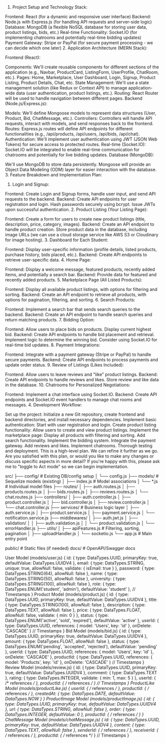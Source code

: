 1. Project Setup and Technology Stack:

Frontend: React (for a dynamic and responsive user interface)
Backend: Node.js with Express.js (for handling API requests and server-side logic)
Database: MongoDB (a flexible NoSQL database for storing user data, product listings, bids, etc.)
Real-time Functionality: Socket.IO (for implementing chatrooms and potentially real-time bidding updates)
Payment Gateway: Stripe or PayPal (for secure payment processing - we can decide which one later)
2. Application Architecture (MERN Stack):



Frontend (React):

Components: We'll create reusable components for different sections of the application (e.g., Navbar, ProductCard, ListingForm, UserProfile, ChatRoom, etc.).
Pages: Home, Marketplace, User Dashboard, Login, Signup, Product Listing, Product Details, Chat, etc.
State Management: We'll use a state management solution (like Redux or Context API) to manage application-wide data (user authentication, product listings, etc.).
Routing: React Router will be used to handle navigation between different pages.
Backend (Node.js/Express.js):

Models: We'll define Mongoose models to represent data structures (User, Product, Bid, ChatMessage, etc.).
Controllers: Controllers will handle API requests, interact with models, and send responses back to the frontend.
Routes: Express.js routes will define API endpoints for different functionalities (e.g., /api/products, /api/users, /api/bids, /api/chat).
Authentication: We'll implement user authentication using JWT (JSON Web Tokens) for secure access to protected routes.
Real-time (Socket.IO): Socket.IO will be integrated to enable real-time communication for chatrooms and potentially for live bidding updates.
Database (MongoDB):

We'll use MongoDB to store data persistently. Mongoose will provide an Object Data Modeling (ODM) layer for easier interaction with the database.
3. Feature Breakdown and Implementation Plan:

1. Login and Signup:

Frontend: Create Login and Signup forms, handle user input, and send API requests to the backend.
Backend: Create API endpoints for user registration and login. Hash passwords securely using bcrypt. Issue JWTs upon successful authentication.
2. Product Listing (Your Listing Page):

Frontend: Create a form for users to create new product listings (title, description, price, category, images).
Backend: Create an API endpoint to handle product creation. Store product data in the database, including image URLs (we can use a cloud storage service like AWS S3 or Cloudinary for image hosting).
3. Dashboard for Each Student:

Frontend: Display user-specific information (profile details, listed products, purchase history, bids placed, etc.).
Backend: Create API endpoints to retrieve user-specific data.
4. Home Page:

Frontend: Display a welcome message, featured products, recently added items, and potentially a search bar.
Backend: Provide data for featured and recently added products.
5. Marketplace Page (All Listed Products):

Frontend: Display all available product listings, with options for filtering and sorting.
Backend: Create an API endpoint to retrieve all products, with options for pagination, filtering, and sorting.
6. Search Products:

Frontend: Implement a search bar that sends search queries to the backend.
Backend: Create an API endpoint to handle search queries and return matching products.
7. Bidding Option:

Frontend: Allow users to place bids on products. Display current highest bid.
Backend: Create API endpoints to handle bid placement and retrieval. Implement logic to determine the winning bid. Consider using Socket.IO for real-time bid updates.
8. Payment Integrations:

Frontend: Integrate with a payment gateway (Stripe or PayPal) to handle secure payments.
Backend: Create API endpoints to process payments and update order status.
9. Review of Listings (Likes Included):

Frontend: Allow users to leave reviews and "like" product listings.
Backend: Create API endpoints to handle reviews and likes. Store review and like data in the database.
10. Chatrooms for Personalized Negotiations:

Frontend: Implement a chat interface using Socket.IO.
Backend: Create API endpoints and Socket.IO event handlers to manage chat rooms and messages.
4. Development Workflow:

Set up the project: Initialize a new Git repository, create frontend and backend directories, and install necessary dependencies.
Implement basic authentication: Start with user registration and login.
Create product listing functionality: Allow users to create and view product listings.
Implement the marketplace page: Display all products with filtering and sorting.
Add search functionality.
Implement the bidding system.
Integrate the payment gateway.
Add reviews and likes.
Implement chatrooms.
Thorough testing and deployment.
This is a high-level plan. We can refine it further as we go. Are you satisfied with this plan, or would you like to make any changes or discuss specific aspects in more detail? If you're happy with this, please ask me to "toggle to Act mode" so we can begin implementation.




src/
├── config/         # Existing DB/config setup
│   └── config.js
├── models/         # Sequelize models (existing)
│   ├── index.js    # Model associations
│   └── *.js        # Individual model files
├── routes/
│   ├── auth.routes.js
│   ├── products.routes.js
│   ├── bids.routes.js
│   ├── reviews.routes.js
│   └── chat.routes.js
├── controllers/
│   ├── auth.controller.js
│   ├── product.controller.js
│   ├── bid.controller.js
│   ├── review.controller.js
│   └── chat.controller.js
├── services/       # Business logic layer
│   ├── auth.service.js
│   ├── product.service.js
│   ├── payment.service.js
│   └── notification.service.js
├── middlewares/
│   ├── auth.jwt.js
│   ├── validation/
│   │   ├── auth.validation.js
│   │   └── product.validation.js
│   └── errorHandler.js
├── utils/
│   ├── apiFeatures.js  # Filtering, sorting, pagination
│   ├── uploadHandler.js
│   └── socketio.js
└── app.js          # Main entry point

public/            # Static files (if needed)
docs/              # OpenAPI/Swagger docs





User Model (models/user.js)
{
  id: { type: DataTypes.UUID, primaryKey: true, defaultValue: DataTypes.UUIDV4 },
  email: { type: DataTypes.STRING, unique: true, allowNull: false, validate: { isEmail: true } },
  password: { type: DataTypes.STRING(64), allowNull: false },
  name: { type: DataTypes.STRING(50), allowNull: false },
  university: { type: DataTypes.STRING(100), allowNull: false },
  role: { type: DataTypes.ENUM('student', 'admin'), defaultValue: 'student' },
  // Timestamps
}
Product Model (models/product.js)
{
  id: { type: DataTypes.UUID, primaryKey: true, defaultValue: DataTypes.UUIDV4 },
  title: { type: DataTypes.STRING(100), allowNull: false },
  description: { type: DataTypes.TEXT, allowNull: false },
  price: { type: DataTypes.FLOAT, allowNull: false, validate: { min: 0 } },
  status: { type: DataTypes.ENUM('active', 'sold', 'expired'), defaultValue: 'active' },
  userId: { 
    type: DataTypes.UUID,
    references: { model: 'Users', key: 'id' },
    onDelete: 'CASCADE'
  }
  // Timestamps
}
Bid Model (models/bid.js)
{
  id: { type: DataTypes.UUID, primaryKey: true, defaultValue: DataTypes.UUIDV4 },
  amount: { type: DataTypes.FLOAT, allowNull: false },
  status: { type: DataTypes.ENUM('pending', 'accepted', 'rejected'), defaultValue: 'pending' },
  userId: { 
    type: DataTypes.UUID,
    references: { model: 'Users', key: 'id' },
    onDelete: 'CASCADE'
  },
  productId: { 
    type: DataTypes.UUID,
    references: { model: 'Products', key: 'id' },
    onDelete: 'CASCADE'
  }
  // Timestamps
}
Review Model (models/review.js)
{
  id: { type: DataTypes.UUID, primaryKey: true, defaultValue: DataTypes.UUIDV4 },
  comment: { type: DataTypes.TEXT },
  rating: { type: DataTypes.INTEGER, validate: { min: 1, max: 5 } },
  userId: { /* references */ },
  productId: { /* references */ }
  // Timestamps
}
ProductLike Model (models/productLike.js)
{
  userId: { /* references */ },
  productId: { /* references */ },
  createdAt: { type: DataTypes.DATE, defaultValue: DataTypes.NOW }
}
ProductImage Model (models/productImage.js)
{
  id: { type: DataTypes.UUID, primaryKey: true, defaultValue: DataTypes.UUIDV4 },
  url: { type: DataTypes.STRING, allowNull: false },
  order: { type: DataTypes.INTEGER, defaultValue: 0 },
  productId: { /* references */ }
}
ChatMessage Model (models/chatMessage.js)
{
  id: { type: DataTypes.UUID, primaryKey: true, defaultValue: DataTypes.UUIDV4 },
  content: { type: DataTypes.TEXT, allowNull: false },
  senderId: { /* references */ },
  receiverId: { /* references */ },
  productId: { /* references */ }
  // Timestamps
}